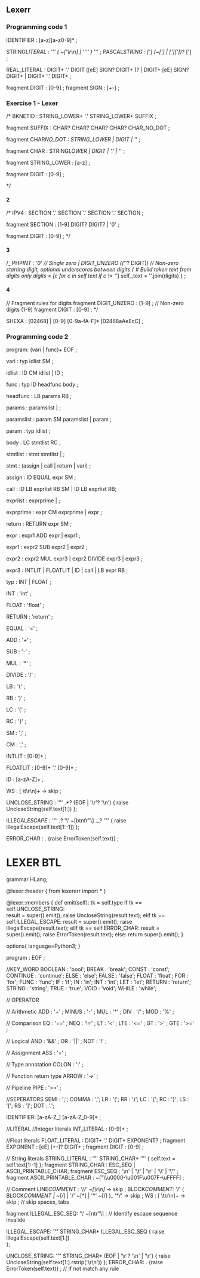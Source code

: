 ## Lexerr

### Programming code 1

IDENTIFIER : [a-z][a-z0-9]\* ;

STRING*LITERAL
: '\'' ( ~['\r\n] | '\'\'' )* '\''
;
PASCAL*STRING : ['] (~['] | [']['])*? ['] ;

REAL_LITERAL : DIGIT+ '.' DIGIT ([eE] SIGN? DIGIT+ )? | DIGIT+ [eE] SIGN? DIGIT+ | DIGIT+ '.' DIGIT+ ;

fragment DIGIT : [0-9] ;
fragment SIGN : [+-] ;

### Exercise 1 - Lexer

/\* BKNETID : STRING_LOWER+ '.' STRING_LOWER+ SUFFIX ;

fragment SUFFIX : CHAR? CHAR? CHAR? CHAR? CHAR_NO_DOT ;

fragment CHAR*NO_DOT : STRING_LOWER | DIGIT | '*' ;

fragment CHAR : STRING*LOWER | DIGIT | '.' | '*' ;

fragment STRING_LOWER : [a-z] ;

fragment DIGIT : [0-9] ;

\*/

#### 2

/\*
IPV4 : SECTION '.' SECTION '.' SECTION '.' SECTION ;

fragment SECTION : [1-9] DIGIT? DIGIT? | '0' ;

fragment DIGIT : [0-9] ;
\*/

#### 3

/_
PHP*INT
: '0' // Single zero
| DIGIT_UNZERO (('*'? DIGIT)_) // Non-zero starting digit, optional underscores between digits
{ # Build token text from digits only
digits = [c for c in self.text if c != '_']
self.\_text = ''.join(digits)
} ;

#### 4

// Fragment rules for digits
fragment DIGIT_UNZERO : [1-9] ; // Non-zero digits (1-9)
fragment DIGIT : [0-9] ;
\*/

SHEXA
: [02468] | [0-9] [0-9a-fA-F]\* [02468aAeEcC] ;

### Programming code 2

program: (vari | func)+ EOF ;

vari : typ idlist SM ;

idlist : ID CM idlist | ID ;

func : typ ID headfunc body ;

headfunc : LB params RB ;

params : paramslist | ;

paramslist : param SM paramslist | param ;

param : typ idlist ;

body : LC stmtlist RC ;

stmtlist : stmt stmtlist | ;

stmt : (assign | call | return | vari) ;

assign : ID EQUAL expr SM ;

call : ID LB exprlist RB SM | ID LB exprlist RB;

exprlist : exprprime | ;

exprprime : expr CM exprprime | expr ;

return : RETURN expr SM ;

expr : expr1 ADD expr | expr1 ;

expr1 : expr2 SUB expr2 | expr2 ;

expr2 : expr2 MUL expr3 | expr2 DIVIDE expr3 | expr3 ;

expr3 : INTLIT
| FLOATLIT
| ID
| call
| LB expr RB ;

typ : INT | FLOAT ;

INT : 'int' ;

FLOAT : 'float' ;

RETURN : 'return' ;

EQUAL : '=' ;

ADD : '+' ;

SUB : '-' ;

MUL : '\*' ;

DIVIDE : '/' ;

LB : '(' ;

RB : ')' ;

LC : '{' ;

RC : '}' ;

SM : ';' ;

CM : ',' ;

INTLIT : [0-9]+ ;

FLOATLIT : [0-9]+ '.' [0-9]\* ;

ID : [a-zA-Z]+ ;

WS : [ \t\r\n]+ -> skip ;

UNCLOSE_STRING : '"' .\*? (EOF | '\r'? '\n') {
raise UncloseString(self.text[1:])
};

ILLEGAL*ESCAPE : '"' .*? '\\' ~[btnfr"\\] .\_? '"' {
raise IllegalEscape(self.text[1:-1])
};

ERROR_CHAR : . {raise ErrorToken(self.text)} ;

# LEXER BTL

grammar HLang;

@lexer::header {
from lexererr import \*
}

@lexer::members {
def emit(self):
tk = self.type
if tk == self.UNCLOSE_STRING:  
 result = super().emit();
raise UncloseString(result.text);
elif tk == self.ILLEGAL_ESCAPE:
result = super().emit();
raise IllegalEscape(result.text);
elif tk == self.ERROR_CHAR:
result = super().emit();
raise ErrorToken(result.text);
else:
return super().emit();
}

options{
language=Python3;
}

program : EOF ;

//KEY_WORD
BOOLEAN : 'bool';
BREAK : 'break';
CONST : 'const';
CONTINUE : 'continue';
ELSE : 'else';
FALSE : 'false';
FLOAT : 'float';
FOR : 'for';
FUNC : 'func';
IF : 'if';
IN : 'in';
INT : 'int';
LET : 'let';
RETURN : 'return';
STRING : 'string';
TRUE : 'true';
VOID : 'void';
WHILE : 'while';

// OPERATOR

// Arithmetic
ADD : '+' ;
MINUS : '-' ;
MUL : '\*' ;
DIV : '/' ;
MOD : '%' ;

// Comparison
EQ : '==' ;
NEQ : '!=' ;
LT : '<' ;
LTE : '<=' ;
GT : '>' ;
GTE : '>=' ;

// Logical
AND : '&&' ;
OR : '||' ;
NOT : '!' ;

// Assignment
ASS : '=' ;

// Type annotation
COLON : ':' ;

// Function return type
ARROW : '->' ;

// Pipeline
PIPE : '>>' ;

//SEPERATORS
SEMI : ';';
COMMA : ',';
LR : '(';
RR : ')';
LC : '{';
RC : '}';
LS : '[';
RS : ']';
DOT : '.';

IDENTIFIER: [a-zA-Z_] [a-zA-Z_0-9]\* ;

//LITERAL
//Integer literals
INT_LITERAL : [0-9]+ ;

//Float literals
FLOAT_LITERAL : DIGIT+ '.' DIGIT\* EXPONENT? ;
fragment EXPONENT : [eE] [+-]? DIGIT+ ;
fragment DIGIT : [0-9] ;

// String literals
STRING_LITERAL : '"' STRING_CHAR\* '"' {
self.text = self.text[1:-1]
};
fragment STRING_CHAR : ESC_SEQ | ASCII_PRINTABLE_CHAR;
fragment ESC_SEQ : '\\n' | '\\t' | '\\r' | '\\\\' | '\\"' ;
fragment ASCII_PRINTABLE_CHAR : ~["\\\u0000-\u001F\u007F-\uFFFF] ;

// Comment
LINE*COMMENT : '//' ~[\r\n]* -> skip ;
BLOCK*COMMENT: '/*' ( BLOCK*COMMENT | ~[/*] | '/' ~[*] | '\*' ~[/] )\_ '\*/' -> skip ;
WS : [ \t\r\n]+ -> skip ; // skip spaces, tabs

fragment ILLEGAL_ESC_SEQ: '\\' ~[ntr"\\] ; // Identify escape sequence invalide

ILLEGAL_ESCAPE: '"' STRING_CHAR\* ILLEGAL_ESC_SEQ {
raise IllegalEscape(self.text[1:])  
};

UNCLOSE_STRING: '"' STRING_CHAR\* (EOF | '\r'? '\n' | '\r') {
raise UncloseString(self.text[1:].rstrip('\r\n'))
};
ERROR_CHAR: . {raise ErrorToken(self.text)} ; // If not match any rule
